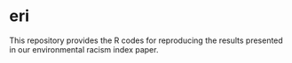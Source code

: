 # eri
This repository provides the R codes for reproducing the results presented in our environmental racism index paper.
